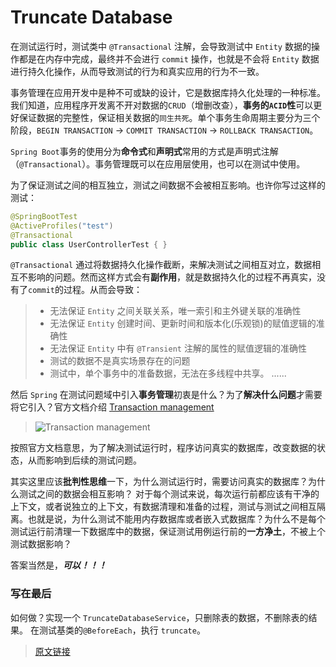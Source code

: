 # Truncate Database

在测试运行时，测试类中 `@Transactional` 注解，会导致测试中 `Entity` 数据的操作都是在内存中完成，最终并不会进行 `commit` 操作，也就是不会将 `Entity` 数据进行持久化操作，从而导致测试的行为和真实应用的行为不一致。

事务管理在应用开发中是种不可或缺的设计，它是数据库持久化处理的一种标准。我们知道，应用程序开发离不开对数据的`CRUD`（增删改查），**事务的`ACID`性**可以更好保证数据的完整性，保证相关数据的`同生共死`。单个事务生命周期主要分为三个阶段，`BEGIN TRANSACTION` -> `COMMIT TRANSACTION` -> `ROLLBACK TRANSACTION`。


`Spring Boot`事务的使用分为**命令式**和**声明式**常用的方式是声明式注解（`@Transactional`）。事务管理既可以在应用层使用，也可以在测试中使用。

为了保证测试之间的相互独立，测试之间数据不会被相互影响。也许你写过这样的测试：

```java
@SpringBootTest
@ActiveProfiles("test")
@Transactional
public class UserControllerTest { }
```

`@Transactional` 通过将数据持久化操作截断，来解决测试之间相互对立，数据相互不影响的问题。然而这样方式会有**副作用**，就是数据持久化的过程不再真实，没有了`commit`的过程。从而会导致：

> * 无法保证 `Entity` 之间关联关系，唯一索引和主外键关联的准确性
> * 无法保证 `Entity` 创建时间、更新时间和版本化(乐观锁)的赋值逻辑的准确性
> * 无法保证 `Entity` 中有 `@Transient` 注解的属性的赋值逻辑的准确性
> * 测试的数据不是真实场景存在的问题
> * 测试中，单个事务中的准备数据，无法在多线程中共享。
> ......

然后 `Spring` 在测试问题域中引入**事务管理**初衷是什么？为了**解决什么问题**才需要将它引入？官方文档介绍 [Transaction management](https://docs.spring.io/spring/docs/current/spring-framework-reference/testing.html#testing-tx)

> ![Transaction management](http://aikin.me/2018/05/19/do-not-use-transactional-annotation-on-spring-integration-test/transactional-management.png)


按照官方文档意思，为了解决测试运行时，程序访问真实的数据库，改变数据的状态，从而影响到后续的测试问题。

其实这里应该**批判性思维**一下，为什么测试运行时，需要访问真实的数据库？为什么测试之间的数据会相互影响？
对于每个测试来说，每次运行前都应该有干净的上下文，或者说独立的上下文，有数据清理和准备的过程，测试与测试之间相互隔离。也就是说，为什么测试不能用内存数据库或者嵌入式数据库？为什么不是每个测试运行前清理一下数据库中的数据，保证测试用例运行前的**一方净土**，不被上个测试数据影响？

答案当然是，***可以！！！***


### 写在最后
如何做？实现一个 `TruncateDatabaseService`，只删除表的数据，不删除表的结果。 在测试基类的`@BeforeEach`，执行 `truncate`。

> [原文链接](http://aikin.me/2018/05/19/do-not-use-transactional-annotation-on-spring-integration-test/)
